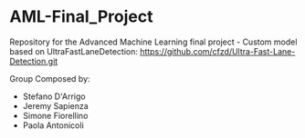 # AML-Final_Project
Repository for the Advanced Machine Learning final project - Custom model based on UltraFastLaneDetection: https://github.com/cfzd/Ultra-Fast-Lane-Detection.git

Group Composed by:
- Stefano D'Arrigo
- Jeremy Sapienza
- Simone Fiorellino
- Paola Antonicoli
